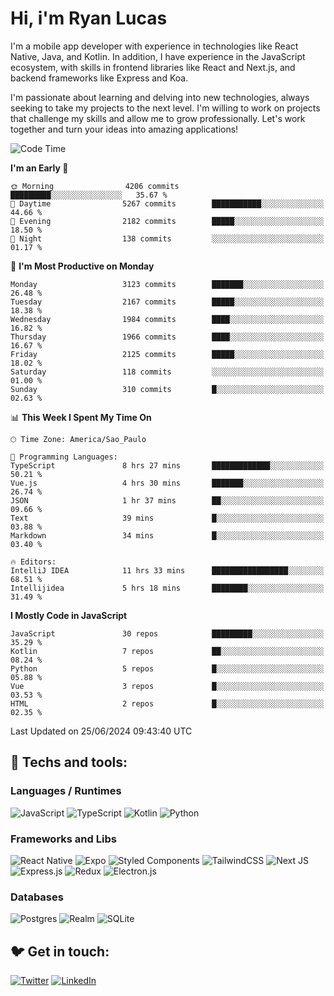 # Hi, i'm Ryan Lucas

I'm a mobile app developer with experience in technologies like React Native, Java, and Kotlin.
In addition, I have experience in the JavaScript ecosystem, with skills in frontend libraries like React and Next.js, and backend frameworks like Express and Koa.

I'm passionate about learning and delving into new technologies, always seeking to take my projects to the next level. I'm willing to work on projects that challenge my skills and allow me to grow professionally. Let's work together and turn your ideas into amazing applications!


<!--START_SECTION:waka-->
![Code Time](http://img.shields.io/badge/Code%20Time-370%20hrs%2059%20mins-blue)

**I'm an Early 🐤** 

```text
🌞 Morning                4206 commits        █████████░░░░░░░░░░░░░░░░   35.67 % 
🌆 Daytime                5267 commits        ███████████░░░░░░░░░░░░░░   44.66 % 
🌃 Evening                2182 commits        █████░░░░░░░░░░░░░░░░░░░░   18.50 % 
🌙 Night                  138 commits         ░░░░░░░░░░░░░░░░░░░░░░░░░   01.17 % 
```
📅 **I'm Most Productive on Monday** 

```text
Monday                   3123 commits        ███████░░░░░░░░░░░░░░░░░░   26.48 % 
Tuesday                  2167 commits        █████░░░░░░░░░░░░░░░░░░░░   18.38 % 
Wednesday                1984 commits        ████░░░░░░░░░░░░░░░░░░░░░   16.82 % 
Thursday                 1966 commits        ████░░░░░░░░░░░░░░░░░░░░░   16.67 % 
Friday                   2125 commits        █████░░░░░░░░░░░░░░░░░░░░   18.02 % 
Saturday                 118 commits         ░░░░░░░░░░░░░░░░░░░░░░░░░   01.00 % 
Sunday                   310 commits         █░░░░░░░░░░░░░░░░░░░░░░░░   02.63 % 
```


📊 **This Week I Spent My Time On** 

```text
🕑︎ Time Zone: America/Sao_Paulo

💬 Programming Languages: 
TypeScript               8 hrs 27 mins       █████████████░░░░░░░░░░░░   50.21 % 
Vue.js                   4 hrs 30 mins       ███████░░░░░░░░░░░░░░░░░░   26.74 % 
JSON                     1 hr 37 mins        ██░░░░░░░░░░░░░░░░░░░░░░░   09.66 % 
Text                     39 mins             █░░░░░░░░░░░░░░░░░░░░░░░░   03.88 % 
Markdown                 34 mins             █░░░░░░░░░░░░░░░░░░░░░░░░   03.40 % 

🔥 Editors: 
IntelliJ IDEA            11 hrs 33 mins      █████████████████░░░░░░░░   68.51 % 
Intellijidea             5 hrs 18 mins       ████████░░░░░░░░░░░░░░░░░   31.49 % 
```

**I Mostly Code in JavaScript** 

```text
JavaScript               30 repos            █████████░░░░░░░░░░░░░░░░   35.29 % 
Kotlin                   7 repos             ██░░░░░░░░░░░░░░░░░░░░░░░   08.24 % 
Python                   5 repos             █░░░░░░░░░░░░░░░░░░░░░░░░   05.88 % 
Vue                      3 repos             █░░░░░░░░░░░░░░░░░░░░░░░░   03.53 % 
HTML                     2 repos             █░░░░░░░░░░░░░░░░░░░░░░░░   02.35 % 
```




 Last Updated on 25/06/2024 09:43:40 UTC
<!--END_SECTION:waka-->

## 🔧 Techs and tools: 

### Languages / Runtimes
![JavaScript](https://img.shields.io/badge/javascript-%23323330.svg?style=for-the-badge&logo=javascript&logoColor=%23F7DF1E)
![TypeScript](https://img.shields.io/badge/typescript-%23007ACC.svg?style=for-the-badge&logo=typescript&logoColor=white)
![Kotlin](https://img.shields.io/badge/kotlin-%230095D5.svg?style=for-the-badge&logo=kotlin&logoColor=white) ![Python](https://img.shields.io/badge/python-3670A0?style=for-the-badge&logo=python&logoColor=ffdd54)

### Frameworks and Libs
![React Native](https://img.shields.io/badge/react_native-%2320232a.svg?style=for-the-badge&logo=react&logoColor=%2361DAFB)
![Expo](https://img.shields.io/badge/expo-1C1E24?style=for-the-badge&logo=expo&logoColor=#D04A37)
![Styled Components](https://img.shields.io/badge/styled--components-DB7093?style=for-the-badge&logo=styled-components&logoColor=white)
![TailwindCSS](https://img.shields.io/badge/tailwindcss-%2338B2AC.svg?style=for-the-badge&logo=tailwind-css&logoColor=white)
![Next JS](https://img.shields.io/badge/Next-black?style=for-the-badge&logo=next.js&logoColor=white)
![Express.js](https://img.shields.io/badge/express.js-%23404d59.svg?style=for-the-badge&logo=express&logoColor=%2361DAFB)
![Redux](https://img.shields.io/badge/redux-%23593d88.svg?style=for-the-badge&logo=redux&logoColor=white)
![Electron.js](https://img.shields.io/badge/Electron-191970?style=for-the-badge&logo=Electron&logoColor=white)

### Databases
![Postgres](https://img.shields.io/badge/postgres-%23316192.svg?style=for-the-badge&logo=postgresql&logoColor=white)
![Realm](https://img.shields.io/badge/Realm-39477F?style=for-the-badge&logo=realm&logoColor=white)
![SQLite](https://img.shields.io/badge/sqlite-%2307405e.svg?style=for-the-badge&logo=sqlite&logoColor=white)

## 🐦 Get in touch:

[![Twitter](https://img.shields.io/badge/Twitter-%231DA1F2.svg?style=for-the-badge&logo=Twitter&logoColor=white)](https://twitter.com/ryangst_)
[![LinkedIn](https://img.shields.io/badge/linkedin-%230077B5.svg?style=for-the-badge&logo=linkedin&logoColor=white)](https://www.linkedin.com/in/ryan-lucas-machado/)
